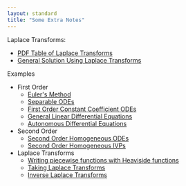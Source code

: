 ```yaml
---
layout: standard
title: "Some Extra Notes"
---
```


Laplace Transforms:

- [PDF Table of Laplace Transforms](LaplaceTransforms/Laplace.Transform.Table.pdf)
- [General Solution Using Laplace Transforms](LaplaceTransforms/genSoln.md)

Examples

- First Order
  - [Euler's Method](/FirstOrder/EulersMethod.md)
  - [Separable ODEs](/FirstOrder/Separable.md)
  - [First Order Constant Coefficient ODEs](/FirstOrder/FirstOrderConstant.md)
  - [General Linear Differential Equations](/FirstOrder/LinearFirst.md)
  - [Autonomous Differential Equations](/FirstOrder/Autonomous.md)
- Second Order
  - [Second Order Homogeneous ODEs](SecondOrder/SecondOrderODEs.md)
  - [Second Order Homogeneous IVPs](/SecondOrder/SecondOrderIVPs.md)
- Laplace Transforms
  - [Writing piecewise functions with Heaviside functions](LaplaceTransforms/stepExamples.md)
  - [Taking Laplace Transforms](LaplaceTransforms/forwardExamples)
  - [Inverse Laplace Transforms](LaplaceTransforms/inverseExamples.md)

